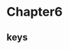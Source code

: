 <!--
 * @Author: your name
 * @Date: 2020-09-22 09:19:41
 * @LastEditTime: 2020-09-22 09:19:51
 * @LastEditors: your name
 * @Description: In User Settings Edit
 * @FilePath: \PMP\知识点\Chapter6\index.md
-->

# Chapter6

## keys
